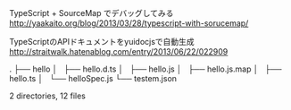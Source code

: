 TypeScript + SourceMap でデバッグしてみる
http://yaakaito.org/blog/2013/03/28/typescript-with-sorucemap/

TypeScriptのAPIドキュメントをyuidocjsで自動生成
http://straitwalk.hatenablog.com/entry/2013/06/22/022909


.
├── hello
│   ├── hello.d.ts
│   ├── hello.js
│   ├── hello.js.map
│   ├── hello.ts
│   └── helloSpec.js
└── testem.json

2 directories, 12 files
